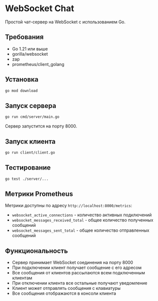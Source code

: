 # WebSocket Chat

Простой чат-сервер на WebSocket с использованием Go.

## Требования

- Go 1.21 или выше
- gorilla/websocket
- zap
- prometheus/client_golang

## Установка

```bash
go mod download
```

## Запуск сервера

```bash
go run cmd/server/main.go
```

Сервер запустится на порту 8000.

## Запуск клиента

```bash
go run client/client.go
```

## Тестирование

```bash
go test ./server/...
```

## Метрики Prometheus

Метрики доступны по адресу `http://localhost:8000/metrics`:

- `websocket_active_connections` - количество активных подключений
- `websocket_messages_received_total` - общее количество полученных сообщений
- `websocket_messages_sent_total` - общее количество отправленных сообщений

## Функциональность

- Сервер принимает WebSocket соединения на порту 8000
- При подключении клиент получает сообщение с его адресом
- Все сообщения от клиентов рассылаются всем подключенным клиентам
- При отключении клиента все остальные получают уведомление
- Клиент может отправлять сообщения с клавиатуры
- Все сообщения отображаются в консоли клиента